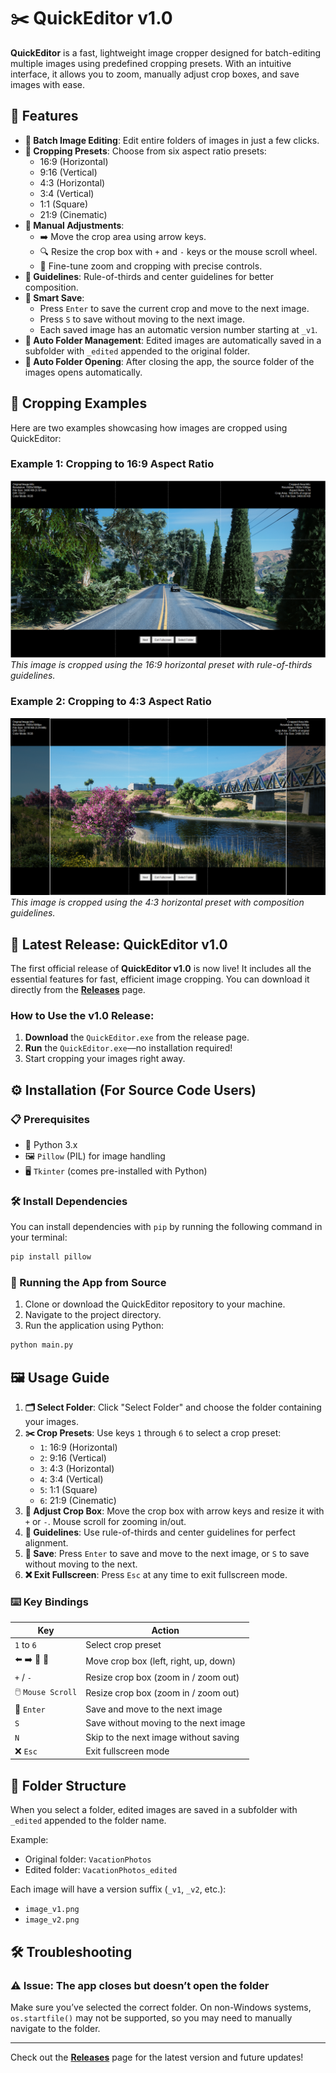 # ✂️ QuickEditor v1.0

**QuickEditor** is a fast, lightweight image cropper designed for batch-editing multiple images using predefined cropping presets. With an intuitive interface, it allows you to zoom, manually adjust crop boxes, and save images with ease.

## 🌟 Features

- **📂 Batch Image Editing**: Edit entire folders of images in just a few clicks.
- **📐 Cropping Presets**: Choose from six aspect ratio presets:
  - 16:9 (Horizontal)
  - 9:16 (Vertical)
  - 4:3 (Horizontal)
  - 3:4 (Vertical)
  - 1:1 (Square)
  - 21:9 (Cinematic)
- **🔧 Manual Adjustments**:
  - ➡️ Move the crop area using arrow keys.
  - 🔍 Resize the crop box with `+` and `-` keys or the mouse scroll wheel.
  - 🔬 Fine-tune zoom and cropping with precise controls.
- **📏 Guidelines**: Rule-of-thirds and center guidelines for better composition.
- **💾 Smart Save**:
  - Press `Enter` to save the current crop and move to the next image.
  - Press `S` to save without moving to the next image.
  - Each saved image has an automatic version number starting at `_v1`.
- **📂 Auto Folder Management**: Edited images are automatically saved in a subfolder with `_edited` appended to the original folder.
- **📂 Auto Folder Opening**: After closing the app, the source folder of the images opens automatically.

## 📸 Cropping Examples

Here are two examples showcasing how images are cropped using QuickEditor:

### Example 1: Cropping to 16:9 Aspect Ratio

![16:9 Crop Example](images/screenshot1.png)  
*This image is cropped using the 16:9 horizontal preset with rule-of-thirds guidelines.*

### Example 2: Cropping to 4:3 Aspect Ratio

![4:3 Crop Example](images/screenshot2.png)  
*This image is cropped using the 4:3 horizontal preset with composition guidelines.*

## 🚀 Latest Release: QuickEditor v1.0

The first official release of **QuickEditor v1.0** is now live! It includes all the essential features for fast, efficient image cropping. You can download it directly from the **[Releases](https://github.com/AldogPlays/QuickEditor/releases)** page.

### How to Use the v1.0 Release:
1. **Download** the `QuickEditor.exe` from the release page.
2. **Run** the `QuickEditor.exe`—no installation required!
3. Start cropping your images right away.

## ⚙️ Installation (For Source Code Users)

### 📋 Prerequisites

- 🐍 Python 3.x
- 🖼️ `Pillow` (PIL) for image handling
- 🖥️ `Tkinter` (comes pre-installed with Python)

### 🛠️ Install Dependencies

You can install dependencies with `pip` by running the following command in your terminal:

```bash
pip install pillow
```

### 🚀 Running the App from Source

1. Clone or download the QuickEditor repository to your machine.
2. Navigate to the project directory.
3. Run the application using Python:

```bash
python main.py
```

## 🖼️ Usage Guide

1. **🗂️ Select Folder**: Click "Select Folder" and choose the folder containing your images.
2. **✂️ Crop Presets**: Use keys `1` through `6` to select a crop preset:
   - `1`: 16:9 (Horizontal)
   - `2`: 9:16 (Vertical)
   - `3`: 4:3 (Horizontal)
   - `4`: 3:4 (Vertical)
   - `5`: 1:1 (Square)
   - `6`: 21:9 (Cinematic)
3. **📏 Adjust Crop Box**: Move the crop box with arrow keys and resize it with `+` or `-`. Mouse scroll for zooming in/out.
4. **📐 Guidelines**: Use rule-of-thirds and center guidelines for perfect alignment.
5. **💾 Save**: Press `Enter` to save and move to the next image, or `S` to save without moving to the next.
6. **❌ Exit Fullscreen**: Press `Esc` at any time to exit fullscreen mode.

### ⌨️ Key Bindings

| Key | Action |
| --- | ------ |
| `1` to `6` | Select crop preset |
| ⬅️ ➡️ 🔼 🔽 | Move crop box (left, right, up, down) |
| `+` / `-` | Resize crop box (zoom in / zoom out) |
| 🖱️ `Mouse Scroll` | Resize crop box (zoom in / zoom out) |
| 🔑 `Enter` | Save and move to the next image |
| `S` | Save without moving to the next image |
| `N` | Skip to the next image without saving |
| ❌ `Esc` | Exit fullscreen mode |

## 📂 Folder Structure

When you select a folder, edited images are saved in a subfolder with `_edited` appended to the folder name.

Example:
- Original folder: `VacationPhotos`
- Edited folder: `VacationPhotos_edited`

Each image will have a version suffix (`_v1`, `_v2`, etc.):

- `image_v1.png`
- `image_v2.png`

## 🛠️ Troubleshooting

### ⚠️ Issue: The app closes but doesn’t open the folder

Make sure you’ve selected the correct folder. On non-Windows systems, `os.startfile()` may not be supported, so you may need to manually navigate to the folder.

---

Check out the **[Releases](https://github.com/AldogPlays/QuickEditor/releases)** page for the latest version and future updates!